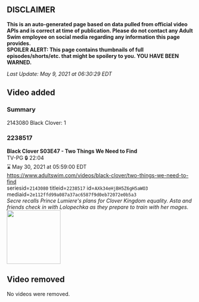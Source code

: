 ## DISCLAIMER
**This is an auto-generated page based on data pulled from official video APIs and is correct at time of publication. Please do not contact any Adult Swim employee on social media regarding any information this page provides.**  
**SPOILER ALERT: This page contains thumbnails of full episodes/shorts/etc. that might be spoilery to you. YOU HAVE BEEN WARNED.**  

_Last Update: May 9, 2021 at 06:30:29 EDT_
## Video added
### Summary
2143080 Black Clover: 1  
### 2238517
**Black Clover S03E47 - Two Things We Need to Find**  
TV-PG 🔒 22:04  
⌛ May 30, 2021 at 05:59:00 EDT  
https://www.adultswim.com/videos/black-clover/two-things-we-need-to-find  
seriesid=`2143080` titleid=`2238517` id=`AXk34eHjBH5Z6gH5aWO3` mediaid=`2e112ffd99a087a37ac6587f9d0eb72072e0b5a3`  
_Secre recalls Prince Lumiere's plans for Clover Kingdom equality. Asta and friends check in with Lolopechka as they prepare to train with her mages._  
<a href="https://media.cdn.adultswim.com/uploads/20210507/thumbnails/2_21571218548-BlackClover_149_TwoThingsWeNeedToFind.png"><img src="https://media.cdn.adultswim.com/uploads/20210507/thumbnails/2_21571218548-BlackClover_149_TwoThingsWeNeedToFind.png" height="144px" /></a>
## Video removed
No videos were removed.  
